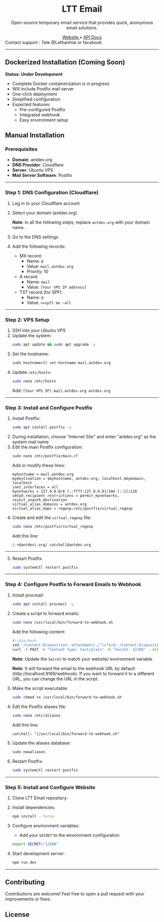 <div align="center">

<a href="https://email.longppham5.xyz" target="_blank">
</a>

# LTT Email


Open-source temporary email service that provides quick, anonymous email solutions.

<a href="https://email.longppham5.xyz" target="_blank">
    Website
</a>
•
<a href="https://email.longppham5.xyz/api" target="_blank">
    API Docs
</a>

</div>
Contact support : Tele @Lethanhtai or facebook


---

## Dockerized Installation (Coming Soon)

**Status: Under Development**

- Complete Docker containerization is in progress
- Will include Postfix mail server
- One-click deployment
- Simplified configuration
- Expected features:
  - Pre-configured Postfix
  - Integrated webhook
  - Easy environment setup

## Manual Installation

### Prerequisites

- **Domain**: antdev.org
- **DNS Provider**: Cloudflare
- **Server**: Ubuntu VPS
- **Mail Server Software**: Postfix

---

### Step 1: DNS Configuration (Cloudflare)

1. Log in to your Cloudflare account
2. Select your domain (antdev.org)

   **Note**: In all the following steps, replace `antdev.org` with your domain name.

3. Go to the DNS settings
4. Add the following records:
   - MX record:
     - Name: `@`
     - Value: `mail.antdev.org`
     - Priority: 10
   - A record:
     - Name: `mail`
     - Value: `[Your VPS IP address]`
   - TXT record (for SPF):
     - Name: `@`
     - Value: `v=spf1 mx ~all`

---

### Step 2: VPS Setup

1. SSH into your Ubuntu VPS
2. Update the system:
   ```bash
   sudo apt update && sudo apt upgrade -y
   ```
3. Set the hostname:
   ```bash
   sudo hostnamectl set-hostname mail.antdev.org
   ```
4. Update `/etc/hosts`:
   ```bash
   sudo nano /etc/hosts
   ```
   Add: `[Your VPS IP] mail.antdev.org antdev.org`

---

### Step 3: Install and Configure Postfix

1. Install Postfix:
   ```bash
   sudo apt install postfix -y
   ```
2. During installation, choose "Internet Site" and enter "antdev.org" as the system mail name
3. Edit the main Postfix configuration:
   ```bash
   sudo nano /etc/postfix/main.cf
   ```
   Add or modify these lines:
   ```
   myhostname = mail.antdev.org
   mydestination = $myhostname, antdev.org, localhost.$mydomain, localhost
   inet_interfaces = all
   mynetworks = 127.0.0.0/8 [::ffff:127.0.0.0]/104 [::1]/128
   smtpd_recipient_restrictions = permit_mynetworks, reject_unauth_destination
   virtual_alias_domains = antdev.org
   virtual_alias_maps = regexp:/etc/postfix/virtual_regexp
   ```
4. Create and edit the `virtual_regexp` file:
   ```bash
   sudo nano /etc/postfix/virtual_regexp
   ```
   Add this line:
   ```
   /.+@antdev\.org/ catchall@antdev.org
   ```

---

5. Restart Postfix:
   ```bash
   sudo systemctl restart postfix
   ```

---

### Step 4: Configure Postfix to Forward Emails to Webhook

1. Install procmail:
   ```bash
   sudo apt install procmail -y
   ```
2. Create a script to forward emails:

   ```bash
   sudo nano /usr/local/bin/forward-to-webhook.sh
   ```

   Add the following content:

   ```bash
   #!/bin/bash
   sed '/Content-Disposition: attachment/,/^\s*$/d; /Content-Disposition: inline/,/^\s*$/d' | \
   curl -X POST -H "Content-Type: text/plain" -H "Secret: 12398" --data-binary @- http://localhost:9169/webhook
   ```

   **Note**: Update the `Secret` to match your website/ environment variable

   **Note**: It will forward the email to the webhook URL by default (http://localhost:9169/webhook). If you want to forward it to a different URL, you can change the URL in the script.

3. Make the script executable:
   ```bash
   sudo chmod +x /usr/local/bin/forward-to-webhook.sh
   ```
4. Edit the Postfix aliases file:
   ```bash
   sudo nano /etc/aliases
   ```
   Add this line:
   ```
   catchall: "|/usr/local/bin/forward-to-webhook.sh"
   ```
5. Update the aliases database:
   ```bash
   sudo newaliases
   ```
6. Restart Postfix:
   ```bash
   sudo systemctl restart postfix
   ```

---

### Step 5: Install and Configure Website

1. Clone LTT Email repository:
2. Install dependencies:
   ```bash
   npm install --force
   ```
3. Configure environment variables:

   - Add your `SECRET` to the environment configuration

   ```bash
   export SECRET="12398"
   ```

4. Start development server:
   ```bash
   npm run dev
   ```

---

## Contributing

Contributions are welcome! Feel free to open a pull request with your improvements or fixes.

## License
